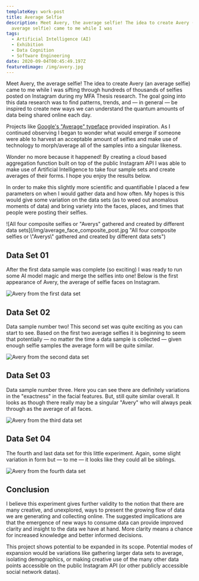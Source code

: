 ```yaml
---
templateKey: work-post
title: Average Selfie
description: Meet Avery, the average selfie! The idea to create Avery (an
  average selfie) came to me while I was
tags:
  - Artificial Intelligence (AI)
  - Exhibition
  - Data Cognition
  - Software Engineering
date: 2020-09-04T00:45:49.197Z
featuredimage: /img/avery.jpg
---
```

Meet Avery, the average selfie! The idea to create Avery (an average selfie) came to me while I was sifting through hundreds of thousands of selfies posted on Instagram during my MFA Thesis research. The goal going into this data research was to find patterns, trends, and — in general — be inspired to create new ways we can understand the quantum amounts of data being shared online each day.

Projects like [Google's "Average" typeface](https://fonts.google.com/specimen/Average#standard-styles) provided inspiration. As I continued observing I began to wonder what would emerge if someone were able to harvest an acceptable amount of selfies and make use of technology to morph/average all of the samples into a singular likeness.

Wonder no more because it happened! By creating a cloud based aggregation function built on top of the public Instagram API I was able to make use of Artificial Intelligence to take four sample sets and create averages of their forms. I hope you enjoy the results below.

In order to make this slightly more scientific and quantifiable I placed a few parameters on when I would gather data and how often. My hopes is this would give some variation on the data sets (as to weed out anomalous moments of data) and bring variety into the faces, places, and times that people were posting their selfies.

![All four composite selfies or "Averys" gathered and created by different data sets](/img/average_face_composite_post.jpg "All four composite selfies or \\"Averys\\" gathered and created by different data sets")

## Data Set 01

After the first data sample was complete (so exciting) I was ready to run some AI model magic and merge the selfies into one! Below is the first appearance of Avery, the average of selfie faces on Instagram.

![Avery from the first data set](/img/average_face_post-01.jpg "Avery from the first data set")

## Data Set 02

Data sample number two! This second set was quite exciting as you can start to see. Based on the first two average selfies it is beginning to seem that potentially — no matter the time a data sample is collected — given enough selfie samples the average form will be quite similar.

![Avery from the second data set](/img/average_face_post-02.jpg "Avery from the second data set")

## Data Set 03

Data sample number three. Here you can see there are definitely variations in the "exactness" in the facial features. But, still quite similar overall. It looks as though there really may be a singular "Avery" who will always peak through as the average of all faces.

![Avery from the third data set](/img/average_face_post-03.jpg "Avery from the third data set")

## Data Set 04

The fourth and last data set for this little experiment. Again, some slight variation in form but — to me — it looks like they could all be siblings.

![Avery from the fourth data set](/img/average_face_post-04.jpg "Avery from the fourth data set")

## Conclusion

I believe this experiment gives further validity to the notion that there are many creative, and unexplored, ways to present the growing flow of data we are generating and collecting online. The suggested implications are that the emergence of new ways to consume data can provide improved clarity and insight to the data we have at hand. More clarity means a chance for increased knowledge and better informed decisions.

This project shows potential to be expanded in its scope. Potential modes of expansion would be variations like gathering larger data sets to average, isolating demographics, or making creative use of the many other data points accessible on the public Instagram API (or other publicly accessible social network datas).
